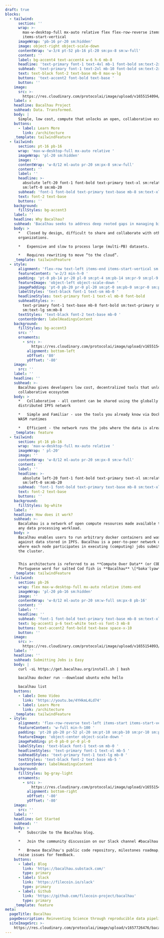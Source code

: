 ```yaml
---
draft: true
blocks:
  - tailwind:
      section: ''
      wrap: >-
        max-w-desktop-full mx-auto relative flex flex-row-reverse items-end
        items-start-vertical
      imageWrap: 'pb-16 pr-20 sm:hidden'
      image: object-right object-scale-down
      contentWrap: 'w-3/4 pt-52 pb-16 pl-20 sm:px-8 sm:w-full'
      content: ''
      label: bg-accent4 text-accent4 w-6 h-6 mb-8
      headline: 'text-primary font-1 text-4xl mb-1 font-bold sm:text-2xl'
      subhead: 'text-primary font-1 text-2xl mb-10 font-bold sm:text-2xl'
      text: text-black font-2 text-base mb-8 max-w-lg
      buttons: 'text-accent2 font-bold text-base '
      button: ''
    image:
      src: >-
        https://res.cloudinary.com/protocolai/image/upload/v1655154094/bacalhau/shapes-1_u20ojn.svg
    label: x
    headline: Bacalhau Project
    subhead: Data. Transformed.
    body: |
      Simple, low cost, compute that unlocks an open, collaborative ecosystem.
    buttons:
      - label: Learn More
        link: /architecture
    _template: tailwindFeature
  - tailwind:
      section: pt-16 pb-16
      wrap: 'max-w-desktop-full mx-auto relative '
      imageWrap: 'pl-20 sm:hidden'
      image: ''
      contentWrap: 'w-8/12 ml-auto pr-20 sm:px-8 sm:w-full'
      content: ''
      label: ''
      headline: >-
        absolute left-20 font-1 font-bold text-primary text-xl sm:relative
        sm:left-0 sm:mb-20
      subhead: 'font-1 font-bold text-primary text-base mb-8 sm:text-xl sm:font-normal'
      text: font-2 text-base
      buttons: ''
    background:
      fillStyles: bg-accent3
    label: ''
    headline: Why Bacalhau?
    subhead: 'Bacalhau seeks to address deep rooted gaps in managing big data that are:'
    body: >
      *   Closed by design, difficult to share and collaborate with other
      organizations.

      *   Expensive and slow to process large (multi-PB) datasets.

      *   Requires rewriting to move “to the cloud”.
    _template: tailwindFeature
  - style:
      alignment: 'flex-row text-left items-end items-start-vertical sm:flex-col-reverse'
      featureContent: 'w-2/3 min-h-0 '
      padding: 'pt-0 pb-14 pr-20 pl-0 sm:pt-4 sm:pb-14 sm:pr-9 sm:pl-9'
      featureImage: 'object-left object-scale-down '
      imagePadding: 'pt-0 pb-20 pr-0 pl-20 sm:pt-0 sm:pb-0 sm:pr-0 sm:pl-0'
      labelStyles: 'text-black font-1 text-sm mb-0 '
      headlineStyles: text-primary font-1 text-xl mb-0 font-bold
      subheadStyles: >-
        text-primary font-1 text-base mb-8 font-bold sm:text-primary sm:font-1
        sm:text-lg sm:mb-8 
      textStyles: 'text-black font-2 text-base mb-0 '
      contentOrder: labelHeadingsContent
    background:
      fillStyles: bg-accent3
      src: ''
      ornaments:
        - src: >-
            https://res.cloudinary.com/protocolai/image/upload/v1655154093/bacalhau/shapes-2_v1e0y7.svg
          alignment: bottom-left
          xOffset: '80'
          yOffset: '-80'
    image:
      src: ''
    label: ''
    headline: ''
    subhead: >-
      Bacalhau gives developers low cost, decentralized tools that unlock a new
      collaborative ecosystem
    body: >
      *   Collaborative - all content can be shared using the globally
      distributed IPFS network

      *   Simple and Familiar - use the tools you already know via Docker and
      WASM runtimes

      *   Efficient - the network runs the jobs where the data is already stored
    _template: feature
  - tailwind:
      section: pt-16 pb-16
      wrap: 'max-w-desktop-full mx-auto relative '
      imageWrap: ' pl-20'
      image: ''
      contentWrap: 'w-8/12 ml-auto pr-20 sm:px-8 sm:w-full'
      content: ''
      label: ''
      headline: >-
        absolute left-20 font-1 font-bold text-primary text-xl sm:relative
        sm:left-0 sm:mb-20
      subhead: 'font-1 font-bold text-primary text-base mb-8 sm:text-xl sm:font-normal'
      text: font-2 text-base
      buttons: ''
    background:
      fillStyles: bg-white
    label: ''
    headline: How does it work?
    subhead: >-
      Bacalahau is a network of open compute resources made available to serve
      any data processing workload.
    body: >
      Bacalhau enables users to run arbitrary docker containers and wasm images
      against data stored in IPFS. Bacalhau is a peer-to-peer network of nodes
      where each node participates in executing (computing) jobs submitted to
      the cluster.


      This architecture is referred to as **Compute Over Data** (or COD). The
      Portuguese word for salted Cod fish is **Bacalhau** \[*bakaˈlyaw*].
    _template: tailwindFeature
  - tailwind:
      section: pb-26
      wrap: flex max-w-desktop-full mx-auto relative items-end
      imageWrap: 'pl-20 pb-16 sm:hidden'
      image: ''
      contentWrap: 'w-8/12 ml-auto pr-20 sm:w-full sm:px-8 pb-16'
      content: ''
      label: ''
      headline: ''
      subhead: 'font-1 font-bold text-primary text-base mb-8 sm:text-xl sm:font-normal'
      text: bg-accent1 p-6 text-white text-xs font-3 mb-8
      buttons: text-accent2 font-bold text-base space-x-10
      button: ''
    image:
      src: >-
        https://res.cloudinary.com/protocolai/image/upload/v1655154093/bacalhau/shapes-3_ivg8gb.svg
    label: ''
    headline: ''
    subhead: Submitting Jobs is Easy
    body: |
      curl -sL https://get.bacalhau.org/install.sh | bash

      bacalhau docker run --download ubuntu echo hello

      bacalhau list
    buttons:
      - label: Demo Video
        link: 'https://youtu.be/4YHkmL4Ld74'
      - label: Learn More
        link: /architecture
    _template: tailwindFeature
  - style:
      alignment: 'flex-row-reverse text-left items-start items-start-vertical '
      featureContent: 'w-full min-h-100 '
      padding: 'pt-20 pb-20 pr-52 pl-20 sm:pt-10 sm:pb-10 sm:pr-10 sm:pl-10'
      featureImage: 'object-center object-scale-down '
      imagePadding: pt-0 pb-0 pr-0 pl-0
      labelStyles: 'text-black font-1 text-sm mb-0 '
      headlineStyles: 'text-primary font-1 text-xl mb-5 '
      subheadStyles: 'text-primary font-1 text-lg mb-0 '
      textStyles: 'text-black font-2 text-base mb-5 '
      contentOrder: labelHeadingsContent
    background:
      fillStyles: bg-gray-light
      ornaments:
        - src: >-
            https://res.cloudinary.com/protocolai/image/upload/v1655154094/bacalhau/shapes-4_t6tkoz.svg
          alignment: bottom-right
          xOffset: '-80'
          yOffset: '-80'
    image:
      src: ''
    label: ''
    headline: Get Started
    subhead: ''
    body: >
      *   Subscribe to the Bacalhau blog.

      *   Join the community discussion on our Slack channel #bacalhau .

      *   Browse Bacalhau's public code repository, milestones roadmap, and
      raise issues for feedback.
    buttons:
      - label: Blog
        link: 'https://bacalhau.substack.com/'
        type: primary
      - label: Slack
        link: 'https://filecoin.io/slack'
        type: primary
      - label: Github
        link: 'https://github.com/filecoin-project/bacalhau'
        type: primary
    _template: feature
meta:
  pageTitle: Bacalhau
  pageDescription: Reinventing Science through reproducible data pipelines
  siteImageSrc: >-
    https://res.cloudinary.com/protocolai/image/upload/v1657726476/bacalhau/bacalhua-social_hbrzct.png
---
```



